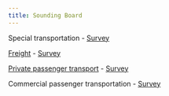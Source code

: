 ```yaml
---
title: Sounding Board
---
```


Special transportation - [Survey](https://forms.gle/RwXm5mEAoZ1DqaAt7)

[Freight](https://vsp.berlin/sounding-board/ccc/config_gueter) - [Survey](https://forms.gle/B27NxLVGAyRWgHw86)

[Private passenger transport](https://vsp.berlin/sounding-board/ccc/config_privaterPersonenverkehr) - [Survey](https://forms.gle/V7dxsqxyXRzXCCAv5)

Commercial passenger transportation - [Survey](https://forms.gle/8e9rePJ2F6UYCHGY9)